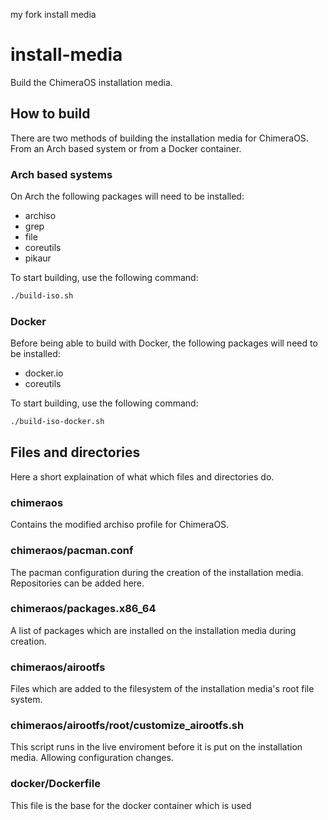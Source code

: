 my fork install media 

# install-media
Build the ChimeraOS installation media.

## How to build
There are two methods of building the installation media for ChimeraOS. From an Arch based system or from a Docker container.

### Arch based systems
On Arch the following packages will need to be installed:
- archiso
- grep
- file
- coreutils
- pikaur

To start building, use the following command:

```bash
./build-iso.sh
```

### Docker
Before being able to build with Docker, the following packages will need to be installed:
- docker.io
- coreutils

To start building, use the following command:

```bash
./build-iso-docker.sh
```

## Files and directories
Here a short explaination of what which files and directories do.

### chimeraos
Contains the modified archiso profile for ChimeraOS.

### chimeraos/pacman.conf
The pacman configuration during the creation of the installation media. Repositories can be added here.

### chimeraos/packages.x86_64
A list of packages which are installed on the installation media during creation.

### chimeraos/airootfs
Files which are added to the filesystem of the installation media's root file system.

### chimeraos/airootfs/root/customize_airootfs.sh
This script runs in the live enviroment before it is put on the installation media. Allowing configuration changes.

### docker/Dockerfile
This file is the base for the docker container which is used
